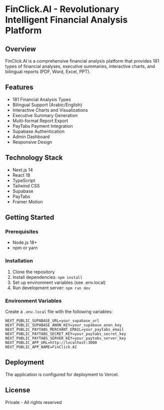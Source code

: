 # FinClick.AI - Revolutionary Intelligent Financial Analysis Platform

## Overview
FinClick.AI is a comprehensive financial analysis platform that provides 181 types of financial analyses, executive summaries, interactive charts, and bilingual reports (PDF, Word, Excel, PPT).

## Features
- 181 Financial Analysis Types
- Bilingual Support (Arabic/English)
- Interactive Charts and Visualizations
- Executive Summary Generation
- Multi-format Report Export
- PayTabs Payment Integration
- Supabase Authentication
- Admin Dashboard
- Responsive Design

## Technology Stack
- Next.js 14
- React 18
- TypeScript
- Tailwind CSS
- Supabase
- PayTabs
- Framer Motion

## Getting Started

### Prerequisites
- Node.js 18+
- npm or yarn

### Installation
1. Clone the repository
2. Install dependencies: `npm install`
3. Set up environment variables (see .env.local)
4. Run development server: `npm run dev`

### Environment Variables
Create a `.env.local` file with the following variables:
```
NEXT_PUBLIC_SUPABASE_URL=your_supabase_url
NEXT_PUBLIC_SUPABASE_ANON_KEY=your_supabase_anon_key
NEXT_PUBLIC_PAYTABS_MERCHANT_EMAIL=your_paytabs_email
NEXT_PUBLIC_PAYTABS_SECRET_KEY=your_paytabs_secret_key
NEXT_PUBLIC_PAYTABS_SERVER_KEY=your_paytabs_server_key
NEXT_PUBLIC_APP_URL=http://localhost:3000
NEXT_PUBLIC_APP_NAME=FinClick.AI
```

## Deployment
The application is configured for deployment to Vercel.

## License
Private - All rights reserved
